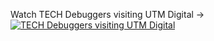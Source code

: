 Watch TECH Debuggers visiting UTM Digital ->
[![TECH Debuggers visiting UTM Digital](https://img.youtube.com/vi/8lMLOhbaf7U/hqdefault.jpg)](https://youtu.be/8lMLOhbaf7U)


